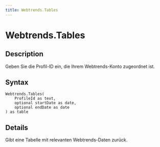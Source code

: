 ```yaml
---
title: Webtrends.Tables
---
```


# Webtrends.Tables


## Description

Geben Sie die Profil-ID ein, die Ihrem Webtrends-Konto zugeordnet ist.


## Syntax

```powerquery
Webtrends.Tables(
    ProfileId as text,
    optional startDate as date,
    optional endDate as date
) as table
```


## Details

Gibt eine Tabelle mit relevanten Webtrends-Daten zurück.


